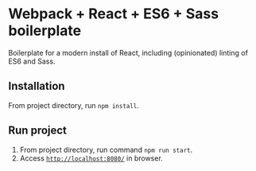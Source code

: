 # Webpack + React + ES6 + Sass boilerplate
Boilerplate for a modern install of React, including (opinionated) linting of ES6 and Sass.

## Installation
From project directory, run `npm install`.

## Run project
1. From project directory, run command `npm run start`.
2. Access [`http://localhost:8080/`](http://localhost:8080/) in browser.
